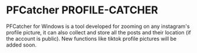 # PFCatcher PROFILE-CATCHER
PFCatcher for Windows is a tool developed for zooming on any instagram's profile picture, it can also collect and store all the posts and their location (if the account is public). New functions like tiktok profile pictures will be added soon.
